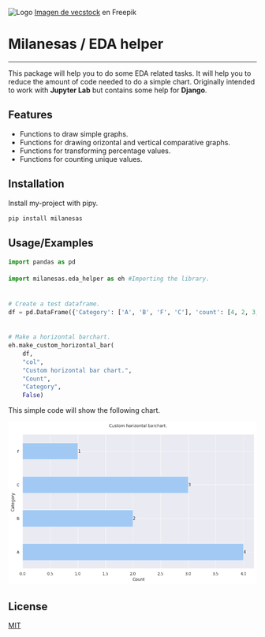 
![Logo](https://raw.githubusercontent.com/TorrezMN/EDA_Helper/main/docs/img/filete-frito-papas-fritas-ensalada-generado-ia.jpg)
<a href="https://www.freepik.es/foto-gratis/filete-frito-papas-fritas-ensalada-generado-ia_41280531.htm#query=milanesa&position=7&from_view=search&track=sph&uuid=3ea07f79-5848-48b5-b78f-9f0c1f572f52">Imagen de vecstock</a> en Freepik


# Milanesas / EDA helper 
---

This package will help you to do some EDA related tasks. 
It will help you to reduce the amount of code needed to do a simple chart. 
Originally intended to work with **Jupyter Lab** but contains some help for **Django**.


## Features

- Functions to draw simple graphs.
- Functions for drawing orizontal and vertical comparative graphs.
- Functions for transforming percentage values.
- Functions for counting unique values.



## Installation

Install my-project with pipy.

```bash
pip install milanesas
```
    
## Usage/Examples

```python
import pandas as pd

import milanesas.eda_helper as eh #Importing the library.


# Create a test dataframe.
df = pd.DataFrame({'Category': ['A', 'B', 'F', 'C'], 'count': [4, 2, 3, 1]})


# Make a horizontal barchart.
eh.make_custom_horizontal_bar(
    df, 
    "col", 
    "Custom horizontal bar chart.", 
    "Count", 
    "Category", 
    False)
```

This simple code will show the following chart.

![Barchart demo.](https://raw.githubusercontent.com/TorrezMN/EDA_Helper/main/docs/img/output_2_1.png)


## License

[MIT](https://github.com/TorrezMN/EDA_Helper/blob/main/docs/img/output_2_1.png)

